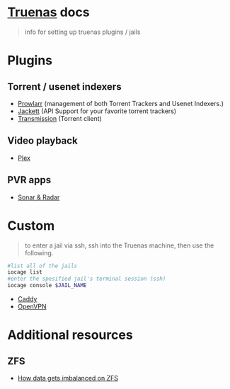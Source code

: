 # [Truenas](https://www.truenas.com/) docs
> info for setting up truenas plugins / jails

# Plugins
## Torrent / usenet indexers
- [Prowlarr](plugins/prowlarr.md) (management of both Torrent Trackers and Usenet Indexers.)   
- [Jackett](plugins/Jackett/jackett.md) (API Support for your favorite torrent trackers)
- [Transmission](plugins/transmission.md) (Torrent client)

## Video playback
- [Plex](plugins/plex.md)

## PVR apps
- [Sonar & Radar](plugins/sonar-&-radar.md)

# Custom
> to enter a jail via ssh, ssh into the Truenas machine, then use the following.

```bash
#list all of the jails
iocage list
#enter the spesified jail's terminal session (ssh)
iocage console $JAIL_NAME
```

- [Caddy](Custom/Caddy/README.md)
- [OpenVPN](Custom/OpenVPN/README.md)

# Additional resources
## ZFS
- [How data gets imbalanced on ZFS](https://jrs-s.net/2018/04/11/how-data-gets-imbalanced-on-zfs/)
